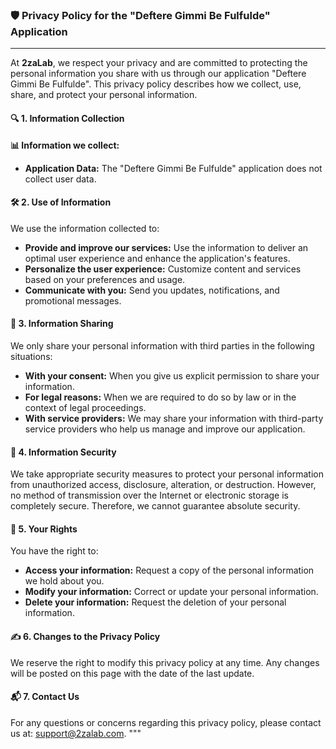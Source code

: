 ### 🛡️ Privacy Policy for the "Deftere Gimmi Be Fulfulde" Application
 --------------------

  At **2zaLab**, we respect your privacy and are committed to protecting the personal information you share with us through our application "Deftere Gimmi Be Fulfulde". This privacy policy describes how we collect, use, share, and protect your personal information.

  #### 🔍 1. Information Collection

  **📊 Information we collect:**
  - **Application Data:** The "Deftere Gimmi Be Fulfulde" application does not collect user data.

  #### 🛠️ 2. Use of Information

  We use the information collected to:
  - **Provide and improve our services:** Use the information to deliver an optimal user experience and enhance the application's features.
  - **Personalize the user experience:** Customize content and services based on your preferences and usage.
  - **Communicate with you:** Send you updates, notifications, and promotional messages.

  #### 🔄 3. Information Sharing

  We only share your personal information with third parties in the following situations:
  - **With your consent:** When you give us explicit permission to share your information.
  - **For legal reasons:** When we are required to do so by law or in the context of legal proceedings.
  - **With service providers:** We may share your information with third-party service providers who help us manage and improve our application.

  #### 🔐 4. Information Security

  We take appropriate security measures to protect your personal information from unauthorized access, disclosure, alteration, or destruction. However, no method of transmission over the Internet or electronic storage is completely secure. Therefore, we cannot guarantee absolute security.

  #### 📜 5. Your Rights

  You have the right to:
  - **Access your information:** Request a copy of the personal information we hold about you.
  - **Modify your information:** Correct or update your personal information.
  - **Delete your information:** Request the deletion of your personal information.

  #### ✍️ 6. Changes to the Privacy Policy

  We reserve the right to modify this privacy policy at any time. Any changes will be posted on this page with the date of the last update.

  #### 📬 7. Contact Us

  For any questions or concerns regarding this privacy policy, please contact us at: support@2zalab.com.
  """
